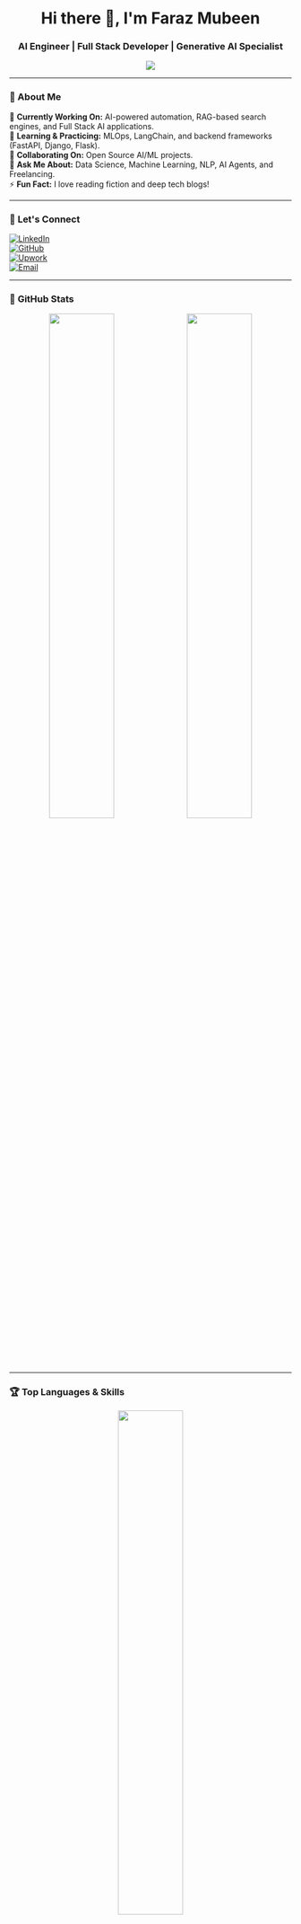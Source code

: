 <h1 align="center">Hi there 👋, I'm Faraz Mubeen</h1>
<h3 align="center">AI Engineer | Full Stack Developer | Generative AI Specialist</h3>

<p align="center">
  <img src="https://readme-typing-svg.herokuapp.com?color=%2336BCF7&size=22&center=true&vCenter=true&lines=AI+Developer;ML+Engineer;NLP+Specialist;AI+Agents+Expert" />
</p>

---

### 🌟 About Me  
🔭 **Currently Working On:** AI-powered automation, RAG-based search engines, and Full Stack AI applications.  
🌱 **Learning & Practicing:** MLOps, LangChain, and backend frameworks (FastAPI, Django, Flask).  
👯 **Collaborating On:** Open Source AI/ML projects.  
💬 **Ask Me About:** Data Science, Machine Learning, NLP, AI Agents, and Freelancing.  
⚡ **Fun Fact:** I love reading fiction and deep tech blogs!  

---

### 🔗 **Let's Connect**  
[![LinkedIn](https://img.shields.io/badge/-LinkedIn-0077B5?logo=linkedin&logoColor=white&style=for-the-badge)](https://www.linkedin.com/in/fm61/)  
[![GitHub](https://img.shields.io/badge/-GitHub-333?logo=github&logoColor=white&style=for-the-badge)](https://github.com/Faraz6180)  
[![Upwork](https://img.shields.io/badge/-Upwork-6fda44?logo=upwork&logoColor=white&style=for-the-badge)](https://www.upwork.com/)  
[![Email](https://img.shields.io/badge/-Email-D14836?logo=gmail&logoColor=white&style=for-the-badge)](mailto:your-email@gmail.com)  

---

### 🚀 **GitHub Stats**  
<p align="center">
  <img src="https://github-readme-stats.vercel.app/api?username=Faraz6180&show_icons=true&theme=radical" width="48%" />
  <img src="https://github-readme-streak-stats.herokuapp.com/?user=Faraz6180&theme=radical" width="48%" />
</p>

---

### 🏆 **Top Languages & Skills**  
<p align="center">
  <img src="https://github-readme-stats.vercel.app/api/top-langs/?username=Faraz6180&layout=compact&theme=radical" width="48%" />
</p>

---

### **💡 Let's Collaborate**  
🚀 If you're working on **AI Agents, MLOps, NLP, or AI-powered applications**, feel free to connect! I'm open to **exciting AI projects and hackathons**. 😊  

---

## 📌 **Pinned Projects**  
[![Readme Card](https://github-readme-stats.vercel.app/api/pin/?username=Faraz6180&repo=AI-Search-Engine&theme=radical)](https://github.com/Faraz6180/AI-Search-Engine)  
[![Readme Card](https://github-readme-stats.vercel.app/api/pin/?username=Faraz6180&repo=LangChain-Chatbot&theme=radical)](https://github.com/Faraz6180/LangChain-Chatbot)  
[![Readme Card](https://github-readme-stats.vercel.app/api/pin/?username=Faraz6180&repo=ML-Projects&theme=radical)](https://github.com/Faraz6180/ML-Projects)  

---

### 📅 **GitHub Contributions Activity**  
<p align="center">
  <img src="https://github-readme-activity-graph.cyclic.app/graph?username=Faraz6180&theme=react-dark" width="100%" />
</p>

